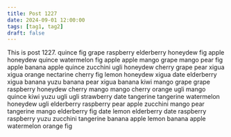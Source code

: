```yaml
---
title: Post 1227
date: 2024-09-01 12:00:00
tags: [tag1, tag2]
draft: false
---
```

This is post 1227.
quince
fig
grape
raspberry
elderberry
honeydew
fig
apple
honeydew
quince
watermelon
fig
apple
apple
mango
grape
mango
pear
fig
apple
banana
apple
quince
zucchini
ugli
honeydew
cherry
grape
pear
xigua
xigua
orange
nectarine
cherry
fig
lemon
honeydew
xigua
date
elderberry
xigua
banana
yuzu
banana
pear
xigua
banana
kiwi
mango
grape
grape
raspberry
honeydew
cherry
mango
mango
cherry
orange
ugli
mango
quince
kiwi
yuzu
ugli
ugli
strawberry
date
tangerine
tangerine
watermelon
honeydew
ugli
elderberry
raspberry
pear
apple
zucchini
mango
pear
tangerine
mango
elderberry
fig
date
lemon
elderberry
date
raspberry
raspberry
yuzu
zucchini
tangerine
banana
apple
lemon
banana
apple
watermelon
orange
fig
